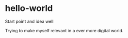 # hello-world
Start point and idea well

Trying to make myself relevant in a ever more digital world.
